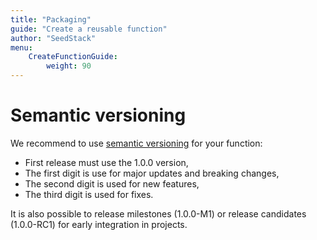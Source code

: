 ```yaml
---
title: "Packaging"
guide: "Create a reusable function"
author: "SeedStack"
menu:
    CreateFunctionGuide:
        weight: 90
---
```


# Semantic versioning

We recommend to use [semantic versioning](http://semver.org/) for your function:

* First release must use the 1.0.0 version, 
* The first digit is use for major updates and breaking changes, 
* The second digit is used for new features,
* The third digit is used for fixes.

It is also possible to release milestones (1.0.0-M1) or release candidates (1.0.0-RC1) for early integration in 
projects.

